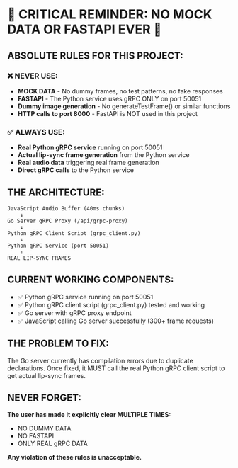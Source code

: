# 🚨 CRITICAL REMINDER: NO MOCK DATA OR FASTAPI EVER 🚨

## ABSOLUTE RULES FOR THIS PROJECT:

### ❌ NEVER USE:
- **MOCK DATA** - No dummy frames, no test patterns, no fake responses
- **FASTAPI** - The Python service uses gRPC ONLY on port 50051
- **Dummy image generation** - No generateTestFrame() or similar functions
- **HTTP calls to port 8000** - FastAPI is NOT used in this project

### ✅ ALWAYS USE:
- **Real Python gRPC service** running on port 50051
- **Actual lip-sync frame generation** from the Python service
- **Real audio data** triggering real frame generation
- **Direct gRPC calls** to the Python service

## THE ARCHITECTURE:
```
JavaScript Audio Buffer (40ms chunks) 
    ↓
Go Server gRPC Proxy (/api/grpc-proxy)
    ↓
Python gRPC Client Script (grpc_client.py)
    ↓ 
Python gRPC Service (port 50051) 
    ↓
REAL LIP-SYNC FRAMES
```

## CURRENT WORKING COMPONENTS:
- ✅ Python gRPC service running on port 50051
- ✅ Python gRPC client script (grpc_client.py) tested and working
- ✅ Go server with gRPC proxy endpoint
- ✅ JavaScript calling Go server successfully (300+ frame requests)

## THE PROBLEM TO FIX:
The Go server currently has compilation errors due to duplicate declarations. 
Once fixed, it MUST call the real Python gRPC client script to get actual lip-sync frames.

## NEVER FORGET:
**The user has made it explicitly clear MULTIPLE TIMES:**
- NO DUMMY DATA
- NO FASTAPI  
- ONLY REAL gRPC DATA

**Any violation of these rules is unacceptable.**
